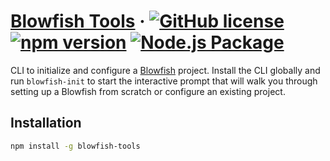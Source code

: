 # [Blowfish Tools](https://blowfish.page/) &middot; [![GitHub license](https://img.shields.io/badge/license-MIT-blue.svg)](https://github.com/nunocoracao/blowfish-tools/blob/main/LICENSE) [![npm version](https://img.shields.io/npm/v/react.svg?style=flat)](https://www.npmjs.com/package/blowfish-tools) [![Node.js Package](https://github.com/nunocoracao/blowfish-tools/actions/workflows/npm-publish.yml/badge.svg)](https://github.com/nunocoracao/blowfish-tools/actions/workflows/npm-publish.yml)

CLI to initialize and configure a [Blowfish](https://blowfish.page) project. Install the CLI globally and run `blowfish-init` to start the interactive prompt that will walk you through setting up a Blowfish from scratch or configure an existing project.

## Installation

```bash
npm install -g blowfish-tools
```
